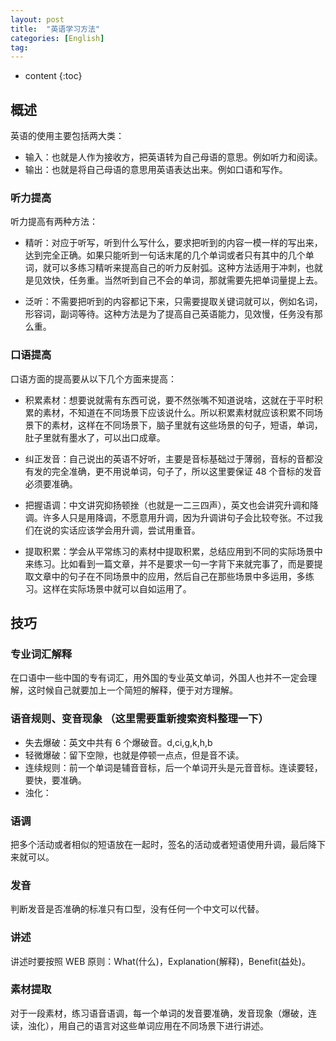 ```yaml
---
layout: post
title:  "英语学习方法"
categories: [English]
tag:
---
```


* content
{:toc}


## 概述

英语的使用主要包括两大类：

* 输入：也就是人作为接收方，把英语转为自己母语的意思。例如听力和阅读。
* 输出：也就是将自己母语的意思用英语表达出来。例如口语和写作。

### 听力提高

听力提高有两种方法：

* 精听：对应于听写，听到什么写什么，要求把听到的内容一模一样的写出来，达到完全正确。如果只能听到一句话末尾的几个单词或者只有其中的几个单词，就可以多练习精听来提高自己的听力反射弧。这种方法适用于冲刺，也就是见效快，任务重。当然听到自己不会的单词，那就需要先把单词量提上去。

* 泛听：不需要把听到的内容都记下来，只需要提取关键词就可以，例如名词，形容词，副词等待。这种方法是为了提高自己英语能力，见效慢，任务没有那么重。

### 口语提高

口语方面的提高要从以下几个方面来提高：

* 积累素材：想要说就需有东西可说，要不然张嘴不知道说啥，这就在于平时积累的素材，不知道在不同场景下应该说什么。所以积累素材就应该积累不同场景下的素材，这样在不同场景下，脑子里就有这些场景的句子，短语，单词，肚子里就有墨水了，可以出口成章。

* 纠正发音：自己说出的英语不好听，主要是音标基础过于薄弱，音标的音都没有发的完全准确，更不用说单词，句子了，所以这里要保证 48 个音标的发音必须要准确。

* 把握语调：中文讲究抑扬顿挫（也就是一二三四声），英文也会讲究升调和降调。许多人只是用降调，不愿意用升调，因为升调讲句子会比较夸张。不过我们在说的实话应该学会用升调，尝试用重音。

* 提取积累：学会从平常练习的素材中提取积累，总结应用到不同的实际场景中来练习。比如看到一篇文章，并不是要求一句一字背下来就完事了，而是要提取文章中的句子在不同场景中的应用，然后自己在那些场景中多运用，多练习。这样在实际场景中就可以自如运用了。

## 技巧

### 专业词汇解释

在口语中一些中国的专有词汇，用外国的专业英文单词，外国人也并不一定会理解，这时候自己就要加上一个简短的解释，便于对方理解。

### 语音规则、变音现象  （这里需要重新搜索资料整理一下）

* 失去爆破：英文中共有 6 个爆破音。d,ci,g,k,h,b
* 轻微爆破：留下空隙，也就是停顿一点点，但是音不读。
* 连续规则：前一个单词是辅音音标，后一个单词开头是元音音标。连读要轻，要快，要准确。
* 浊化：

### 语调

把多个活动或者相似的短语放在一起时，签名的活动或者短语使用升调，最后降下来就可以。

### 发音

判断发音是否准确的标准只有口型，没有任何一个中文可以代替。

### 讲述

讲述时要按照 WEB 原则：What(什么)，Explanation(解释)，Benefit(益处)。

### 素材提取

对于一段素材，练习语音语调，每一个单词的发音要准确，发音现象（爆破，连读，浊化），用自己的语言对这些单词应用在不同场景下进行讲述。
